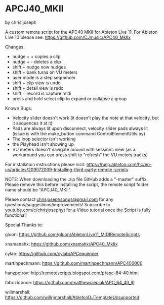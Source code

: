 # APCJ40_MKII
by chris joseph

A custom remote script for the APC40 MKII for Ableton Live 11. For Ableton Live 10 please see: https://github.com/CJmusic/APC40_MkIIx

Changes:

- nudge + + copies a clip
- nudge + - deletes a clip
- shift + nudge now nudges
- shift + bank turns on VU meters
- user mode is a step sequencer
- shift + clip view is undo
- shift + detail view is redo
- shift + record is capture midi
- press and hold select clip to expand or collapse a group

Known Bugs:

- Velocity slider doesn't work (it doesn't play the note at that velocity, but it sequences it at it)
- Pads are always lit upon disconnect, velocity slider pads always lit (issue is with the make_button command ControlElementUtils.py)
- The loop selector isn't working
- the Playhead isn't showing up
- VU meters doesn't navigate around with sessions view (as a workaround you can press shift to "refresh" the VU meters tracks) 

For installation instructions please visit: 
https://help.ableton.com/hc/en-us/articles/209072009-Installing-third-party-remote-scripts

NOTE: When downloading the .zip file GitHub adds a "-master" suffix. Please remove this before installing the script, the remote script folder name should be "APCJ40_MKII". 

Please contact chrisjosephsongs@gmail.com for any questions/suggestions/improvements! Subscribe to [youtube.com/c/chrisjosephyt](https://youtube.com/c/chrisjosephyt) for a Video tutorial once the Script is fully functional! 

Special Thanks to:

gluon: https://github.com/gluon/AbletonLive11_MIDIRemoteScripts

xnamanahx: https://github.com/xnamahx/APC40_MkIIx

cylab: https://github.com/cylab/APCequencer

martinpechmann: https://github.com/martinpechmann/APC400000

hanzpetrov: http://remotescripts.blogspot.com/p/apc-64-40.html

fabriziopoce: https://github.com/matthewcieplak/APC_64_40_9l

willmarshall: https://github.com/willrjmarshall/AbletonDJTemplateUnsupported
